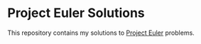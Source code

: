 # Project Euler Solutions

This repository contains my solutions to [Project Euler](https://projecteuler.net/) problems.